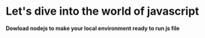 # Let's dive into the world of javascript
**Dowload nodejs to make your local environment ready to run js file**
